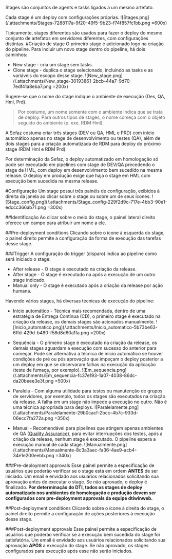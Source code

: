 Stages são conjuntos de agents e tasks ligados a um mesmo artefato. 

Cada stage é um deploy com configurações próprias. 
![Stages.png](/.attachments/Stages-7288117a-9f20-49f5-9b23-f74f857fc1bb.png =600x)

Tipicamente, stages diferentes são usados para fazer o deploy do mesmo conjunto de artefatos em servidores diferentes, com configurações distintas. 
#Criação de stage
O primeiro stage é adicionado logo na criação do pipeline.
Para incluir um novo stage dentro do pipeline, há dois caminhos:
- New stage - cria um stage sem tasks.
- Clone stage - duplica o stage selecionado, incluindo as tasks e as variáveis do escopo desse stage. 
![New_stage.png](/.attachments/New_stage-30193861-2bcb-44a7-9d70-7edf41a8eba7.png =200x)

Sugere-se que o nome do stage indique o ambiente de execução (Des, QA, Hml, Prd).
>Por costume, um nome somente com o ambiente indica que se trata de deploy. Para outros tipos de stages, o nome começa com o objeto seguido do ambiente (p. exe. RDM Hml).

A Sefaz costuma criar três stages (DEV ou QA, HML e PRD) com início automático apenas no stage de desenvolvimento ou testes (QA), além de dois stages para a criação automatizada de RDM para deploy do próximo stage (RDM Hml e RDM Prd).

Por determinação da Sefaz, o deploy automatizado em homologação só pode ser executado em pipelines com stage de DEV/QA precedendo o stage de HML, com deploy em desenvolvimento bem sucedido na mesma release. 
O deploy em produção exige que haja o stage em HML com execução bem sucedida na mesma release.

#Configuração
Um stage possui três painéis de configuração, exibidos à direita da janela ao clicar sobre o stage ou sobre um de seus ícones.
![Stage_config.png](/.attachments/Stage_config-229f2d9c-717e-4bb3-90e1-edccc366ab71.png =300x)

##Identificação
Ao clicar sobre o meio do stage, o painel lateral direito oferece um campo para atribuir um nome a ele.

##Pre-deployment conditions
Clicando sobre o ícone à esquerda do stage, o painel direito permite a configuração da forma de execução das tarefas desse stage.

###Trigger
A configuração do trigger (disparo) indica ao pipeline como será iniciado o stage:
- After release - O stage é executado na criação da release.
- After stage - O stage é executado na após a execução de um outro stage indicado.
- Manual only - O stage é executado após a criação da release por ação humana.

Havendo vários stages, há diversas técnicas de execução do pipeline:
- Início automático - Técnica mais recomendada, dentro de  uma estratégia de Entrega Contínua (CD), o primeiro stage é executado na criação da release, os demais stages são acionados manualmente.
![Inicio_automatico.png](/.attachments/Inicio_automatico-5b73be63-6ffd-429d-b480-f58d8d60a1fa.png =200x)

- Sequência - O primeiro stage é executado na criação da release, os demais stages aguardam a execução com sucesso do anterior para começar. Pode ser alternativa à técnica de início automático se houver condições de pré ou pós aprovação que impeçam o deploy posterior a um deploy em que se observaram falhas na execução da aplicação (teste de fumaça, por exemplo).
![Em_sequencia.png](/.attachments/Em_sequencia-fc37e193-1a07-4038-86dc-da20beee3e3f.png =500x)

- Paralela - Com alguma utilidade para testes ou manutenção de grupos de servidores, por exemplo, todos os stages são executados na criação da release. A falha em um stage não impede a execução no outro. Não é uma técnica apropriada para deploys.
![Paralelamente.png](/.attachments/Paralelamente-29b0cacf-2bcc-4b7c-933d-06ecc7fa272a.png =350x)

- Manual - Recomendável para pipelines que atingem apenas ambientes de QA ([Quality Assurance](https://pt.wikipedia.org/wiki/Garantia_da_qualidade)), para evitar interrupções dos testes, após a criação da release, nenhum stage é executado. O pipeline espera a execução manual de cada stage.
![Manualmente.png](/.attachments/Manualmente-8c3a3aec-fa36-4ae9-acb4-34e1e200eebb.png =340x)

###Pre-deployment approvals
Esse painel permite a especificação de usuários que poderão verificar se o stage está em ordem **ANTES** de ser iniciado.
Um email é envidado aos usuários relacionados solicitando sua aprovação antes de executar o stage. Se não aprovado, o deploy é finalizado.
**Por determinação do DTI, todos os stages de deploy automatizado nos ambientes de homologação e produção devem ser configurados com pre-deployment approvals da equipe dtiwinweb.**

##Post-deployment conditions
Clicando sobre o ícone à direita do stage, o painel direito permite a configuração de ações posteriores à execução desse stage.

###Post-deployment approvals
Esse painel permite a especificação de usuários que poderão verificar se a execução bem sucedida do stage foi satisfatória.
Um email é envidado aos usuários relacionados solicitando sua aprovação **APÓS** a execução do stage. Se não aprovado, os stages configurados para execução após esse não serão iniciados.

